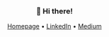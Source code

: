 <h3 align="center">👋 Hi there!</h3>
<p align="center">
  <a href="https://azishapidin.com">Homepage</a> •
  <a href="https://www.linkedin.com/in/azishapidin/">LinkedIn</a> •
  <a href="http://medium.com/@azishapidin">Medium</a>
</p>

